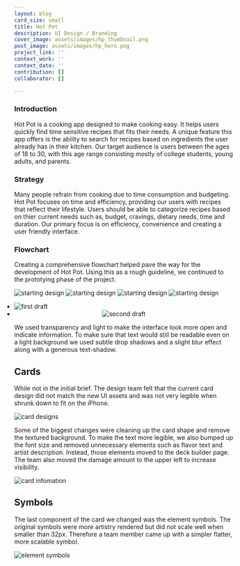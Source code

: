 ```yaml
---
layout: blog
card_size: small
title: Hot Pot
description: UI Design / Branding
cover_image: assets/images/hp_thumbnail.png
post_image: assets/images/hp_hero.png
project_link: ''
context_work: ''
context_date: ''
contribution: []
collaborator: []

---
```

### Introduction

Hot Pot is a cooking app designed to make cooking easy. It helps users quickly find time sensitive recipes that fits their needs. A unique feature this app offers is the ability to search for recipes based on ingredients the user already has in their kitchen. Our target audience is users between the ages of 18 to 30, with this age range consisting mostly of college students, young adults, and parents.

### Strategy

Many people refrain from cooking due to time consumption and budgeting. Hot Pot focuses on time and efficiency, providing our users with recipes that reflect their lifestyle. Users should be able to categorize recipes based on thier current needs such as, budget, cravings, dietary needs, time and duration. Our primary focus is on efficiency, convenience and creating a user friendly interface.

### Flowchart

Creating a comprehensive flowchart helped pave the way for the development of Hot Pot. Using this as a rough guideline, we continued to the prototying phase of the project.

![starting design](/assets/images/bc_mobileFriends.jpg) ![starting design](/assets/images/bc_mobileStart.jpg) ![starting design](/assets/images/bc_battlescreen.jpg) ![starting design](/assets/images/bc_mobileMenu.jpg)

<style> .glide ul { max-width: initial; } .glide img { pointer-events: none; } .glide__slides { padding-left: 0; } .glide .glide__slide { opacity: 1; transform: scale(1); } </style> <div class="glide mt4"> <div class="glide__track" data-glide-el="track"> <ul class="glide__slides"> <li class="glide__slide"> <img src="/assets/images/ui_buttons.png" alt="first draft" style="text-align: center;"> </li> <li class="glide__slide" style="text-align: center;"> <img src="/assets/images/hp_bar_right.png" alt="second draft"> </li> </ul> </div> </div>

We used transparency and light to make the interface look more open and indicate information. To make sure that text would still be readable even on a light background we used subtle drop shadows and a slight blur effect along with a generous text-shadow.

## Cards

While not in the initial brief. The design team felt that the current card design did not match the new UI assets and was not very legible when shrunk down to fit on the iPhone.

![card designs](/assets/images/bc_cards.png)

Some of the biggest changes were cleaning up the card shape and remove the textured background. To make the text more legible, we also bumped up the font size and removed unnecessary elements such as flavor text and artist description. Instead, those elements moved to the deck builder page. The team also moved the damage amount to the upper left to increase visibility.

![card infomation](/assets/images/bc_cardInfo.jpg)

## Symbols

The last component of the card we changed was the element symbols. The original symbols were more artistry rendered but did not scale well when smaller than 32px. Therefore a team member came up with a simpler flatter, more scalable symbol.

![element symbols](/assets/images/bc_symbols.png)

<script src="{{site.url}}/logic/glide.min.js"></script> <script> var slide = new Glide(".glide", { perView: 2, gap: 24, focusAt: 'center', keyboard: true, rewind: true, bound: true, autoheight: true, bound: 'true', perTouch: 1, touchRatio: 1, focusAt: 'center', peak: { before: 0, after: 0, }, breakpoints: { 600: { gap: 4, peek: { before: 0, after: 48, }, perView: 1, } }, }).mount(); </script>